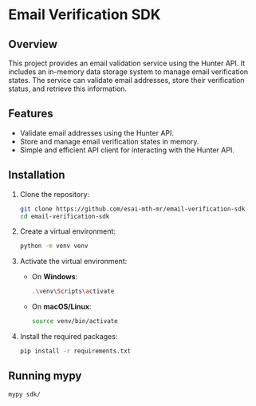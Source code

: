 # Email Verification SDK

## Overview

This project provides an email validation service using the Hunter API. It includes an in-memory data storage system to manage email verification states. The service can validate email addresses, store their verification status, and retrieve this information.

## Features

- Validate email addresses using the Hunter API.
- Store and manage email verification states in memory.
- Simple and efficient API client for interacting with the Hunter API.

## Installation

1. Clone the repository:
   ```bash
   git clone https://github.com/esai-mth-mr/email-verification-sdk
   cd email-verification-sdk
   ```

2. Create a virtual environment:
   ```bash
   python -m venv venv
   ```

3. Activate the virtual environment:
   - On **Windows**:
     ```bash
     .\venv\Scripts\activate
     ```
   - On **macOS/Linux**:
     ```bash
     source venv/bin/activate
     ```

4. Install the required packages:
   ```bash
   pip install -r requirements.txt
   ```

## Running mypy
```
mypy sdk/
```
